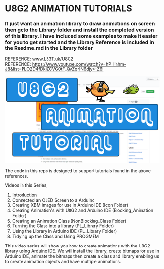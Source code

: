 # U8G2 ANIMATION TUTORIALS

### If just want an animation library to draw animations on screen then goto the Library folder and install the completed version of this library. I have included some examples to make it easier for you to get started and the Library Reference is included in the Readme.md in the Library folder

REFERENCE: www.L33T.uk/U8G2 \
REFERENCE: https://www.youtube.com/watch?v=hP_Iinhm-J8&list=PLO2D4fDkIZCVG0tF_QvZqrIN6djy4-Z6i

![Alt text](/Thumb1.png?raw=true "U8G2 Animation Tutorial")

The code in this repo is designed to support tutorials found in the above references.

Videos in this Series;
1. Introduction
2. Connected an OLED Screen to a Arduino
3. Creating XBM images for use in Arduino IDE (Icon Folder)
4. Creating Animation's with U8G2 and Arduino IDE (Blocking_Animation Folder)
5. Creating an Animation Class (NonBlocking_Class Folder)
6. Turning the Class into a library (PL_Library Folder)
7. Using the Library in Arduino IDE (PL_Library Folder)
8. Tidying up the Class and Using PROGMEM

This video series will show you how to create animations with the U8G2 library using Arduino IDE. We will install the library, create bitmaps for use in Arduino IDE, animate the bitmaps then create a class and library enabling us to create animation objects and have multiple animations.
